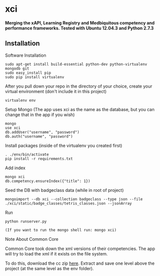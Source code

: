 xci
===

#### Merging the xAPI, Learning Registry and Medbiquitous competency and performance frameworks. Tested with Ubuntu 12.04.3 and Python 2.7.3

## Installation

Software Installation

	sudo apt-get install build-essential python-dev python-virtualenv mongodb git
	sudo easy_install pip
	sudo pip install virtualenv

After you pull down your repo in the directory of your choice, create your virtual environment (don't include it in this project)

	virtualenv env

Setup Mongo (The app uses xci as the name as the database, but you can change that in the app if you wish)
	
	mongo
	use xci
	db.addUser("username", "password")
	db.auth("username", "password")

Install packages (inside of the virtualenv you created first)

	. ./env/bin/activate
	pip install -r requirements.txt

Add index

	mongo xci
	db.competency.ensureIndex({"title": 1})

Seed the DB with badgeclass data (while in root of project)

	mongoimport --db xci --collection badgeclass --type json --file ./xci/static/badge_classes/tetris_classes.json --jsonArray

Run

	python runserver.py

	(If you want to run the mongo shell run: mongo xci)

Note About Common Core
	
Common Core took down the xml versions of their competencies. The app will try to load the xml if it exists on the file system.

To do this, download the cc zip [here](http://www.corestandards.org/wp-content/uploads/ccssi.zip). Extract and save one level above the project (at the same level as the env folder).
